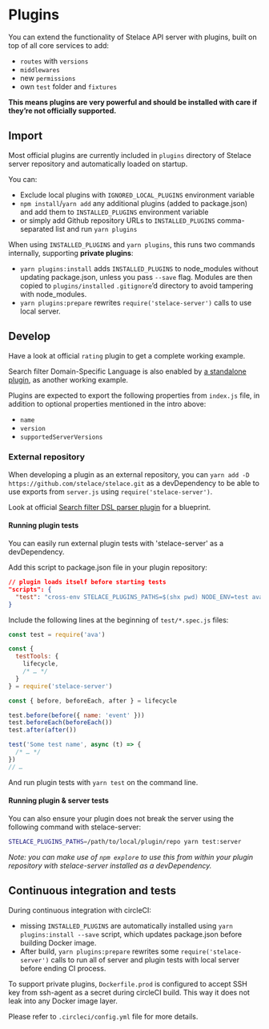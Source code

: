 # Plugins

You can extend the functionality of Stelace API server with plugins, built on top of all core services to add:

- `routes` with `versions`
- `middlewares`
- new `permissions`
- own `test` folder and `fixtures`

__This means plugins are very powerful and should be installed with care if they’re not officially supported.__

## Import

Most official plugins are currently included in `plugins` directory of Stelace server repository and automatically loaded on startup.

You can:

- Exclude local plugins with `IGNORED_LOCAL_PLUGINS` environment variable
- `npm install`/`yarn add` any additional plugins (added to package.json) and add them to `INSTALLED_PLUGINS` environment variable
- or simply add Github repository URLs to `INSTALLED_PLUGINS` comma-separated list and run `yarn plugins`

When using `INSTALLED_PLUGINS` and `yarn plugins`, this runs two commands internally, supporting __private plugins__:

- `yarn plugins:install` adds `INSTALLED_PLUGINS` to node_modules without updating package.json, unless you pass `--save` flag. Modules are then copied to `plugins/installed` `.gitignore`’d directory to avoid tampering with node_modules.
- `yarn plugins:prepare` rewrites `require('stelace-server')` calls to use local server.

## Develop

Have a look at official `rating` plugin to get a complete working example.

Search filter Domain-Specific Language is also enabled by [a standalone plugin](https://github.com/stelace/stelace-search-filter-dsl-parser), as another working example.

Plugins are expected to export the following properties from `index.js` file, in addition to optional properties mentioned in the intro above:

- `name`
- `version`
- `supportedServerVersions`

### External repository

When developing a plugin as an external repository, you can `yarn add -D https://github.com/stelace/stelace.git` as a devDependency to be able to use exports from `server.js` using `require('stelace-server')`.

Look at official [Search filter DSL parser plugin](https://github.com/stelace/stelace-search-filter-dsl-parser) for a blueprint.

#### Running plugin tests

You can easily run external plugin tests with 'stelace-server' as a devDependency.

Add this script to package.json file in your plugin repository:

```json
// plugin loads itself before starting tests
"scripts": {
  "test": "cross-env STELACE_PLUGINS_PATHS=$(shx pwd) NODE_ENV=test ava --c $(node -p 'Math.max(os.cpus().length - 1, 1)')",
}
```

Include the following lines at the beginning of `test/*.spec.js` files:

```js
const test = require('ava')

const {
  testTools: {
    lifecycle,
    /* … */
  }
} = require('stelace-server')

const { before, beforeEach, after } = lifecycle

test.before(before({ name: 'event' }))
test.beforeEach(beforeEach())
test.after(after())

test('Some test name', async (t) => {
  /* … */
})
// …
```

And run plugin tests with `yarn test` on the command line.

#### Running plugin & server tests

You can also ensure your plugin does not break the server using the following command with stelace-server:

```sh
STELACE_PLUGINS_PATHS=/path/to/local/plugin/repo yarn test:server
```

_Note: you can make use of `npm explore` to use this from within your plugin repository with stelace-server installed as a devDependency._

## Continuous integration and tests

During continuous integration with circleCI:

- missing `INSTALLED_PLUGINS` are automatically installed using `yarn plugins:install --save` script, which updates package.json before building Docker image.
- After build, `yarn plugins:prepare` rewrites some `require('stelace-server')` calls to run all of server and plugin tests with local server before ending CI process.

To support private plugins, `Dockerfile.prod` is configured to accept SSH key from ssh-agent as a secret during circleCI build.
This way it does not leak into any Docker image layer.

Please refer to `.circleci/config.yml` file for more details.
